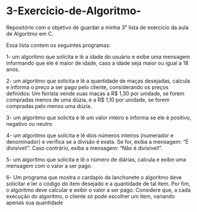 # 3-Exercicio-de-Algoritmo-
Repositório com o objetivo de guardar a minha 3° lista de exercício da aula de Algoritmo em C.


Essa lista contem os seguintes programas:

1- um algoritmo que solicita e lê a idade do usuário e exibe uma mensagem
informando que ele é maior de idade, caso a idade seja maior ou igual a 18 anos.

2- um algoritmo que solicita e lê a quantidade de maças desejadas, 
calcula e informa o preço a ser pago pelo cliente, 
considerando os preços definidos: Um feirista vende suas maças a R$ 1,30 por unidade, se forem compradas menos de 
uma dúzia, e a R$ 1,10 por unidade, se forem compradas pelo menos uma dúzia.

3- um algoritmo que solicita e lê um valor inteiro e informa se ele é positivo, 
negativo ou neutro

4- um algoritmo que solicita e lê dois números inteiros 
(numerador e denominador) e verifica se a divisão é exata. Se for, exiba a mensagem: 
“É divisível!”. Caso contrário, exiba a mensagem: “Não é divisível!”.

5- um algoritmo que solicita e lê o número de diárias, calcula e exibe uma 
mensagem com o valor a ser pago. 

6- Um programa que mostra o cardapio da lanchonete o algoritmo deve solicitar e ler o código do item desejado e a quantidade de tal item. Por fim, o algoritmo deve calcular e exibir o valor a ser pago. Considere que, a cada 
execução do algoritmo, o cliente só pode escolher um item, variando apenas sua 
quantidade
